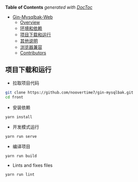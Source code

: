<!-- START doctoc generated TOC please keep comment here to allow auto update -->
<!-- DON'T EDIT THIS SECTION, INSTEAD RE-RUN doctoc TO UPDATE -->
**Table of Contents**  *generated with [DocToc](https://github.com/thlorenz/doctoc)*

- [Gin-Mysqlbak-Web](#ant-design-vue-pro)
  - [Overview](#overview)
  - [环境和依赖](#%E7%8E%AF%E5%A2%83%E5%92%8C%E4%BE%9D%E8%B5%96)
  - [项目下载和运行](#%E9%A1%B9%E7%9B%AE%E4%B8%8B%E8%BD%BD%E5%92%8C%E8%BF%90%E8%A1%8C)
  - [其他说明](#%E5%85%B6%E4%BB%96%E8%AF%B4%E6%98%8E)
  - [浏览器兼容](#%E6%B5%8F%E8%A7%88%E5%99%A8%E5%85%BC%E5%AE%B9)
  - [Contributors](#contributors)

<!-- END doctoc generated TOC please keep comment here to allow auto update -->

项目下载和运行
----

- 拉取项目代码
```bash
git clone https://github.com/noovertime7/gin-mysqlbak.git
cd front
```

- 安装依赖
```
yarn install
```

- 开发模式运行
```
yarn run serve
```

- 编译项目
```
yarn run build
```

- Lints and fixes files
```
yarn run lint
```
